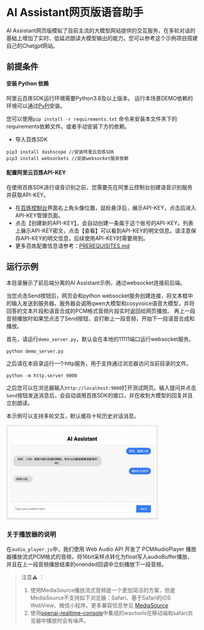 # AI Assistant网页版语音助手
AI Assistant网页版模拟了目前主流的大模型网站提供的交互服务，在多轮对话的基础上增加了实时、低延迟朗读大模型输出的能力。您可以参考这个示例项目搭建自己的Chatgpt网站。

## 前提条件

#### 安装 Python 依赖

阿里云百炼SDK运行环境需要Python3.8及以上版本。
运行本场景DEMO依赖的环境可以通过[PyPI](https://pypi.org/)安装。

您可以使用`pip install -r requirements.txt` 命令来安装本文件夹下的requirements依赖文件。或者手动安装下方的依赖。

- 导入百炼SDK
```commandline
pip3 install dashscope //安装阿里云百炼SDK
pip3 install websockets //安装websocket服务依赖
```

#### 配置阿里云百炼API-KEY
在使用百炼SDK进行语音识别之前，您需要先在阿里云控制台创建语音识别服务并获取API-KEY。
- 在[百炼控制台](https://bailian.console.aliyun.com/)界面右上角头像位置，鼠标悬浮后，展示API-KEY，点击后进入API-KEY管理页面。
- 点击【创建新的API-KEY】，会自动创建一条属于这个账号的API-KEY。列表上展示API-KEY密文，点击【查看】可以看到API-KEY的明文信息。请注意保存API-KEY的明文信息，后续使用API-KEY时需要用到。
- 更多百炼配置信息请参考：[PREREQUISITES.md](../../../../PREREQUISITES.md)

## 运行示例

本目录展示了前后端分离的AI Assistant示例，通过websocket连接前后端。


当您点击Send按钮后，网页会和python websocket服务创建连接，将文本框中的输入发送到服务器。服务器会调用qwen大模型和cosyvoice语音大模型，并将回答的文本片段和语音合成的PCM格式音频片段实时返回给网页播放。
再上一段音频播放时如果您点击了Send按钮，会打断上一段音频，开始下一段语音合成和播放。

首先，请运行`demo_server.py`，默认会在本地的11111端口运行websocket服务。
```
python demo_server.py
```

之后请在本目录运行一个http服务，用于支持通过浏览器访问当前目录的文件。
```
python -m http.server 9000
```

之后您可以在浏览器输入`http://localhost:9000`打开测试网页。输入提问并点击`Send`按钮发送消息后，会自动调用百炼SDK的接口，并在收到大模型的回复并且立刻朗读。

本示例可以支持多轮交互，默认缓存十轮历史对话消息。

<img src="../../../../docs/image/ai-assistant.png" width="400"/>

### 关于播放器的说明

在`audio_player.js`中，我们使用 Web Audio API 开发了 PCMAudioPlayer 播放器播放流式PCM格式的音频，将16bit采样点转化为float写入audioBuffer播放，并且在上一段音频播放结束的onended回调中立刻播放下一段音频。
>注意⚠️ ：
>1. 使用MediaSource播放流式音频是一个更加简洁的方案，但是MediaSource不支持如下浏览器：Safari、基于Safari的iOS WebView、微信小程序。更多兼容信息参见 [MediaSource](https://developer.mozilla.org/zh-CN/docs/Web/API/MediaSource)
>2. 使用[openai-realtime-console](https://github.com/openai/openai-realtime-console/tree/websockets)中集成的wavtools在移动端和safari浏览器中播放时会有噪声。